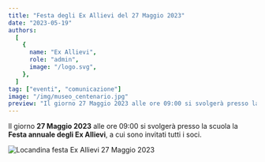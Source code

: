 ```yaml
---
title: "Festa degli Ex Allievi del 27 Maggio 2023"
date: "2023-05-19"
authors:
  [
    {
      name: "Ex Allievi",
      role: "admin",
      image: "/logo.svg",
    },
  ]
tag: ["eventi", "comunicazione"]
image: "/img/museo_centenario.jpg"
preview: "Il giorno 27 Maggio 2023 alle ore 09:00 si svolgerà presso la scuola la Festa annuale degli Ex Allievi, a cui sono invitati tutti i soci."
---
```


Il giorno **27 Maggio 2023** alle ore 09:00 si svolgerà presso la scuola la **Festa annuale degli Ex Allievi**, a cui sono invitati tutti i soci.

![Locandina festa Ex Allievi 27 Maggio 2023](/img/eventi/festa_27052023.jpg)
